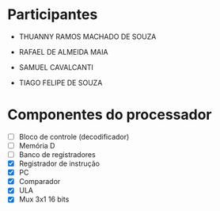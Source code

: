 # Participantes
- THUANNY RAMOS MACHADO DE SOUZA

- RAFAEL DE ALMEIDA MAIA

- SAMUEL CAVALCANTI

- TIAGO FELIPE DE SOUZA



# Componentes do processador

- [ ] Bloco de controle (decodificador)
- [ ] Memória D
- [ ] Banco de registradores
- [x] Registrador de instrução
- [x] PC
- [x] Comparador
- [x] ULA
- [x] Mux 3x1 16 bits
